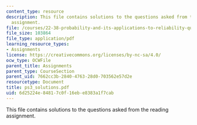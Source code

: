 ```yaml
---
content_type: resource
description: This file contains solutions to the questions asked from the reading
  assignment.
file: /courses/22-38-probability-and-its-applications-to-reliability-quality-control-and-risk-assessment-fall-2005/6d25224e84817c0f16ebe8383a1f7cab_ps3_solutions.pdf
file_size: 103864
file_type: application/pdf
learning_resource_types:
- Assignments
license: https://creativecommons.org/licenses/by-nc-sa/4.0/
ocw_type: OCWFile
parent_title: Assignments
parent_type: CourseSection
parent_uid: 7662cc3b-2840-4763-28d0-703562e57d2e
resourcetype: Document
title: ps3_solutions.pdf
uid: 6d25224e-8481-7c0f-16eb-e8383a1f7cab
---
```

This file contains solutions to the questions asked from the reading assignment.